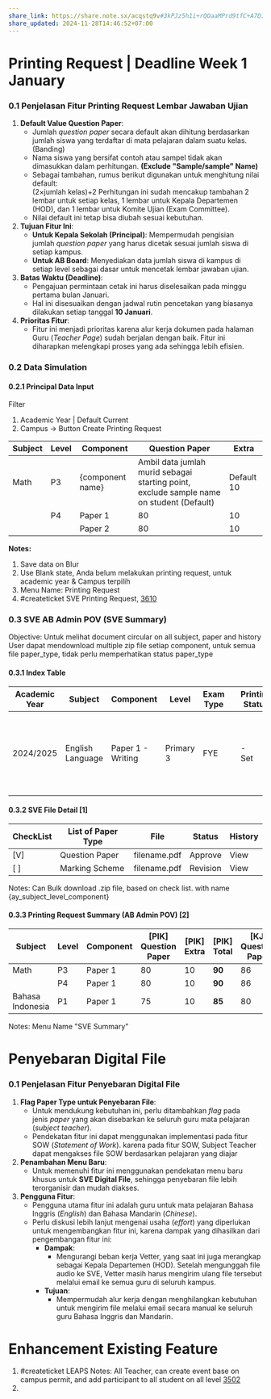 ```yaml
---
share_link: https://share.note.sx/acqstq9v#3kPJz5h1i+rQOaaMPrd9tfC+A7DIqHgZH+OMfCMOBtU
share_updated: 2024-11-28T14:46:52+07:00
---
```

# Printing Request | Deadline Week 1 January
### 0.1 Penjelasan Fitur Printing Request Lembar Jawaban Ujian

1. **Default Value Question Paper**:
    - Jumlah _question paper_ secara default akan dihitung berdasarkan jumlah siswa yang terdaftar di mata pelajaran dalam suatu kelas. (Banding)
    - Nama siswa yang bersifat contoh atau sampel tidak akan dimasukkan dalam perhitungan. **(Exclude "Sample/sample" Name)**
    - Sebagai tambahan, rumus berikut digunakan untuk menghitung nilai default:  
        (2×jumlah kelas)+2
        Perhitungan ini sudah mencakup tambahan 2 lembar untuk setiap kelas, 1 lembar untuk Kepala Departemen (HOD), dan 1 lembar untuk Komite Ujian (Exam Committee).
    - Nilai default ini tetap bisa diubah sesuai kebutuhan.
2. **Tujuan Fitur Ini**:
    - **Untuk Kepala Sekolah (Principal)**: Mempermudah pengisian jumlah _question paper_ yang harus dicetak sesuai jumlah siswa di setiap kampus.
    - **Untuk AB Board**: Menyediakan data jumlah siswa di kampus di setiap level sebagai dasar untuk mencetak lembar jawaban ujian.
3. **Batas Waktu (Deadline)**:
    - Pengajuan permintaan cetak ini harus diselesaikan pada minggu pertama bulan Januari.
    - Hal ini disesuaikan dengan jadwal rutin pencetakan yang biasanya dilakukan setiap tanggal **10 Januari**.
4. **Prioritas Fitur**:
    - Fitur ini menjadi prioritas karena alur kerja dokumen pada halaman Guru (_Teacher Page_) sudah berjalan dengan baik. Fitur ini diharapkan melengkapi proses yang ada sehingga lebih efisien.
### 0.2 **Data Simulation**
#### 0.2.1 Principal Data Input

Filter 
1. Academic Year | Default Current
2. Campus
-> Button Create Printing Request

| Subject | Level | Component        | Question Paper                                                                           | Extra      |
| ------- | ----- | ---------------- | ---------------------------------------------------------------------------------------- | ---------- |
| Math    | P3    | {component name} | Ambil data jumlah murid sebagai starting point, exclude sample name on student (Default) | Default 10 |
|         | P4    | Paper 1          | 80                                                                                       | 10         |
|         |       | Paper 2          | 80                                                                                       | 10         |
**Notes:** 
1. Save data on Blur
2. Use Blank state, Anda belum melakukan printing request, untuk academic year & Campus terpilih
3. Menu Name: Printing Request
4. #createticket SVE Printing Request, [3610](https://openproject.klabs.dev/projects/smartbag/work_packages/3610)
### 0.3 SVE AB Admin POV (SVE Summary)
Objective: Untuk melihat document circular on all subject, paper and history
User dapat mendownload multiple zip file setiap component, untuk semua file paper_type, tidak perlu memperhatikan status paper_type
#### 0.3.1 Index Table

| Academic Year | Subject          | Component         | Level     | Exam Type |     | Printing Status | Action                                                         |
| ------------- | ---------------- | ----------------- | --------- | --------- | --- | --------------- | -------------------------------------------------------------- |
| 2024/2025     | English Language | Paper 1 - Writing | Primary 3 | FYE       |     | -<br>Set        | - Print Summary [1]<br>- Mark As Print Done<br>- View File [2] |
#### 0.3.2 SVE File Detail [1]

| CheckList | List of Paper Type | File         | Status   | History |
| --------- | ------------------ | ------------ | -------- | ------- |
| [V]       | Question Paper     | filename.pdf | Approve  | View    |
| [  ]      | Marking Scheme     | filename.pdf | Revision | View    |
Notes: Can Bulk download .zip file, based on check list. with name {ay_subject_level_component}
#### 0.3.3 Printing Request Summary (AB Admin POV) [2]

| Subject          | Level | Component | [PIK] Question Paper | [PIK] Extra | [PIK] Total | [KJ] Question Paper | [KJ] Extra | [KJ] Total | All Campus Total |
| ---------------- | ----- | --------- | -------------------- | ----------- | ----------- | ------------------- | ---------- | ---------- | ---------------- |
| Math             | P3    | Paper 1   | 80                   | 10          | **90**      | 86                  | 10         | **96**     | 186              |
|                  | P4    | Paper 1   | 80                   | 10          | **90**      | 86                  | 10         | **96**     | 186              |
| Bahasa Indonesia | P1    | Paper 1   | 75                   | 10          | **85**      | 80                  | 10         | **90**     | 175              |

Notes: Menu Name "SVE Summary"
# Penyebaran Digital File
### 0.1 Penjelasan Fitur Penyebaran Digital File

1. **Flag Paper Type untuk Penyebaran File**:
    - Untuk mendukung kebutuhan ini, perlu ditambahkan _flag_ pada jenis _paper_ yang akan disebarkan ke seluruh guru mata pelajaran (_subject teacher_).
    - Pendekatan fitur ini dapat menggunakan implementasi pada fitur SOW (_Statement of Work_). karena pada fitur SOW, Subject Teacher dapat mengakses file SOW berdasarkan pelajaran yang diajar
2. **Penambahan Menu Baru**:
    - Untuk memenuhi fitur ini menggunakan pendekatan menu baru khusus untuk **SVE Digital File**, sehingga penyebaran file lebih terorganisir dan mudah diakses.
3. **Pengguna Fitur**:
    - Pengguna utama fitur ini adalah guru untuk mata pelajaran Bahasa Inggris (_English_) dan Bahasa Mandarin (_Chinese_).
    - Perlu diskusi lebih lanjut mengenai usaha (_effort_) yang diperlukan untuk mengembangkan fitur ini, karena dampak yang dihasilkan dari pengembangan fitur ini:
        - **Dampak**:
            - Mengurangi beban kerja Vetter, yang saat ini juga merangkap sebagai Kepala Departemen (HOD). Setelah mengunggah file audio ke SVE, Vetter masih harus mengirim ulang file tersebut melalui email ke semua guru di seluruh kampus.
        - **Tujuan**:
            - Mempermudah alur kerja dengan menghilangkan kebutuhan untuk mengirim file melalui email secara manual ke seluruh guru Bahasa Inggris dan Mandarin.

# Enhancement Existing Feature
1. #createticket LEAPS Notes: All Teacher, can create event base on campus permit, and add participant to all student on all level [3502](https://openproject.klabs.dev/projects/smartbag/work_packages/3502/activity?query_id=132)
2. 
